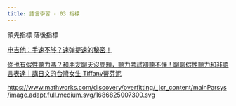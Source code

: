 ```yaml
---
title: 語言學習 - 03 指標
---
```


領先指標 落後指標

[电吉他：手速不够？速弹提速的秘密！](https://www.youtube.com/watch?v=nE7ydXA63pA)

[你也有假性聽力嗎？和朋友聊天沒問題，聽力考試卻聽不懂！聊聊假性聽力和非語言表達｜講日文的台灣女生 Tiffany蒂芬泥](https://www.youtube.com/watch?v=yiv-SWPYQok)


https://www.mathworks.com/discovery/overfitting/_jcr_content/mainParsys/image.adapt.full.medium.svg/1686825007300.svg